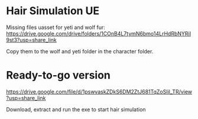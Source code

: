 # Hair Simulation UE
 
Missing files uasset for yeti and wolf fur:
https://drive.google.com/drive/folders/1COnB4L7tymN6bmo14LrHdRbNYRiI9st3?usp=share_link

Copy them to the wolf and yeti folder in the character folder. 


# Ready-to-go version

https://drive.google.com/file/d/1pswvaskZDkS6DM2ZtJ681TqZoSIil_TR/view?usp=share_link

Download, extract and run the exe to start hair simulation
